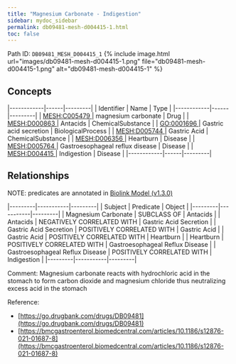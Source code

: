 ```yaml
---
title: "Magnesium Carbonate - Indigestion"
sidebar: mydoc_sidebar
permalink: db09481-mesh-d004415-1.html
toc: false 
---
```



Path ID: `DB09481_MESH_D004415_1`
{% include image.html url="images/db09481-mesh-d004415-1.png" file="db09481-mesh-d004415-1.png" alt="db09481-mesh-d004415-1" %}

## Concepts

|------------|------|---------|
| Identifier | Name | Type    |
|------------|------|---------|
| <a href="https://identifiers.org/MESH:C005479">MESH:C005479 </a> | magnesium carbonate | Drug |
| <a href="https://identifiers.org/MESH:D000863">MESH:D000863 </a> | Antacids | ChemicalSubstance |
| <a href="https://identifiers.org/GO:0001696">GO:0001696 </a> | Gastric acid secretion | BiologicalProcess |
| <a href="https://identifiers.org/MESH:D005744">MESH:D005744 </a> | Gastric Acid | ChemicalSubstance |
| <a href="https://identifiers.org/MESH:D006356">MESH:D006356 </a> | Heartburn | Disease |
| <a href="https://identifiers.org/MESH:D005764">MESH:D005764 </a> | Gastroesophageal reflux disease | Disease |
| <a href="https://identifiers.org/MESH:D004415">MESH:D004415 </a> | Indigestion | Disease |
|------------|------|---------|

## Relationships


NOTE: predicates are annotated in <a href="https://github.com/biolink/biolink-model/releases/tag/v1.3.0">Biolink Model (v1.3.0)</a>

|---------|-----------|---------|
| Subject | Predicate | Object  |
|---------|-----------|---------|
| Magnesium Carbonate | SUBCLASS OF | Antacids |
| Antacids | NEGATIVELY CORRELATED WITH | Gastric Acid Secretion |
| Gastric Acid Secretion | POSITIVELY CORRELATED WITH | Gastric Acid |
| Gastric Acid | POSITIVELY CORRELATED WITH | Heartburn |
| Heartburn | POSITIVELY CORRELATED WITH | Gastroesophageal Reflux Disease |
| Gastroesophageal Reflux Disease | POSITIVELY CORRELATED WITH | Indigestion |
|---------|-----------|---------|

Comment: Magnesium carbonate reacts with hydrochloric acid in the stomach to form carbon dioxide and magnesium chloride thus neutralizing excess acid in the stomach

Reference: 
  - [https://go.drugbank.com/drugs/DB09481](https://go.drugbank.com/drugs/DB09481)
  - [https://bmcgastroenterol.biomedcentral.com/articles/10.1186/s12876-021-01687-8](https://bmcgastroenterol.biomedcentral.com/articles/10.1186/s12876-021-01687-8)
